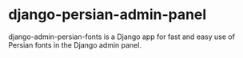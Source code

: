 # django-persian-admin-panel
django-admin-persian-fonts is a Django app for fast and easy use of Persian fonts in the Django admin panel.
